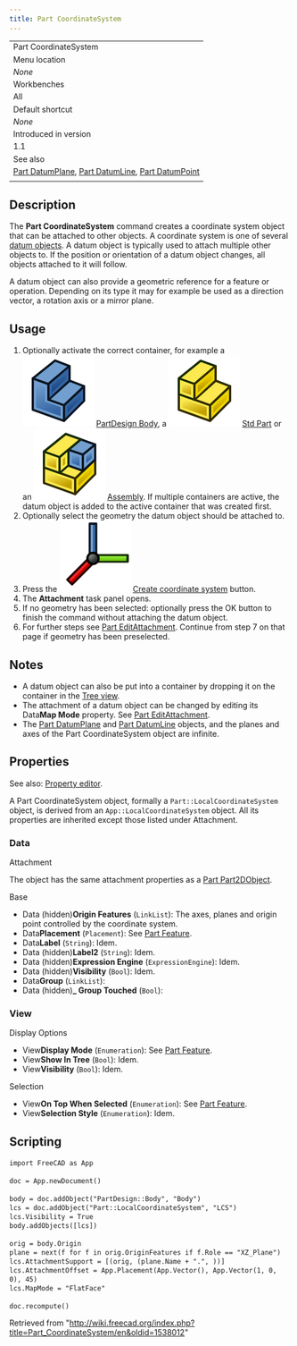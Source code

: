 ```yaml
---
title: Part CoordinateSystem
---
```


|                                                                                                                                                                  |
| ---------------------------------------------------------------------------------------------------------------------------------------------------------------- |
| Part CoordinateSystem                                                                                                                                            |
| Menu location                                                                                                                                                    |
| _None_                                                                                                                                                           |
| Workbenches                                                                                                                                                      |
| All                                                                                                                                                              |
| Default shortcut                                                                                                                                                 |
| _None_                                                                                                                                                           |
| Introduced in version                                                                                                                                            |
| 1.1                                                                                                                                                              |
| See also                                                                                                                                                         |
| [Part DatumPlane](/Part_DatumPlane "Part DatumPlane"), [Part DatumLine](/Part_DatumLine "Part DatumLine"), [Part DatumPoint](/Part_DatumPoint "Part DatumPoint") |
|                                                                                                                                                                  |

## Description

The **Part CoordinateSystem** command creates a coordinate system object that can be attached to other objects. A coordinate system is one of several [datum objects](/Std_Base#Part_Datums "Std Base"). A datum object is typically used to attach multiple other objects to. If the position or orientation of a datum object changes, all objects attached to it will follow.

A datum object can also provide a geometric reference for a feature or operation. Depending on its type it may for example be used as a direction vector, a rotation axis or a mirror plane.

## Usage

1. Optionally activate the correct container, for example a ![](/src/assets/images/PartDesign_Body.svg) [PartDesign Body](/PartDesign_Body "PartDesign Body"), a ![](/src/assets/images/Std_Part.svg) [Std Part](/Std_Part "Std Part") or an ![](/src/assets/images/Assembly_CreateAssembly.svg) [Assembly](/Assembly_CreateAssembly "Assembly CreateAssembly"). If multiple containers are active, the datum object is added to the active container that was created first.
2. Optionally select the geometry the datum object should be attached to.
3. Press the ![](/src/assets/images/Part_CoordinateSystem.svg) [Create coordinate system](/Part_CoordinateSystem "Part CoordinateSystem") button.
4. The **Attachment** task panel opens.
5. If no geometry has been selected: optionally press the OK button to finish the command without attaching the datum object.
6. For further steps see [Part EditAttachment](/Part_EditAttachment#Usage "Part EditAttachment"). Continue from step 7 on that page if geometry has been preselected.

## Notes

- A datum object can also be put into a container by dropping it on the container in the [Tree view](/Tree_view "Tree view").
- The attachment of a datum object can be changed by editing its Data**Map Mode** property. See [Part EditAttachment](/Part_EditAttachment#Usage "Part EditAttachment").
- The [Part DatumPlane](/Part_DatumPlane "Part DatumPlane") and [Part DatumLine](/Part_DatumLine "Part DatumLine") objects, and the planes and axes of the Part CoordinateSystem object are infinite.

## Properties

See also: [Property editor](/Property_editor "Property editor").

A Part CoordinateSystem object, formally a `Part::LocalCoordinateSystem` object, is derived from an `App::LocalCoordinateSystem` object. All its properties are inherited except those listed under Attachment.

### Data

Attachment

The object has the same attachment properties as a [Part Part2DObject](/Part_Part2DObject#Data "Part Part2DObject").

Base

- Data (hidden)**Origin Features** (`LinkList`): The axes, planes and origin point controlled by the coordinate system.
- Data**Placement** (`Placement`): See [Part Feature](/Part_Feature#Data "Part Feature").
- Data**Label** (`String`): Idem.
- Data (hidden)**Label2** (`String`): Idem.
- Data (hidden)**Expression Engine** (`ExpressionEngine`): Idem.
- Data (hidden)**Visibility** (`Bool`): Idem.
- Data**Group** (`LinkList`):
- Data (hidden)**\_ Group Touched** (`Bool`):

### View

Display Options

- View**Display Mode** (`Enumeration`): See [Part Feature](/Part_Feature#View "Part Feature").
- View**Show In Tree** (`Bool`): Idem.
- View**Visibility** (`Bool`): Idem.

Selection

- View**On Top When Selected** (`Enumeration`): See [Part Feature](/Part_Feature#View "Part Feature").
- View**Selection Style** (`Enumeration`): Idem.

## Scripting

```
import FreeCAD as App

doc = App.newDocument()

body = doc.addObject("PartDesign::Body", "Body")
lcs = doc.addObject("Part::LocalCoordinateSystem", "LCS")
lcs.Visibility = True
body.addObjects([lcs])

orig = body.Origin
plane = next(f for f in orig.OriginFeatures if f.Role == "XZ_Plane")
lcs.AttachmentSupport = [(orig, (plane.Name + ".", ))]
lcs.AttachmentOffset = App.Placement(App.Vector(), App.Vector(1, 0, 0), 45)
lcs.MapMode = "FlatFace"

doc.recompute()

```

Retrieved from "<http://wiki.freecad.org/index.php?title=Part_CoordinateSystem/en&oldid=1538012>"
